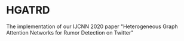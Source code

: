 # HGATRD
The implementation of our IJCNN 2020 paper "Heterogeneous Graph Attention Networks for Rumor Detection on Twitter" 
